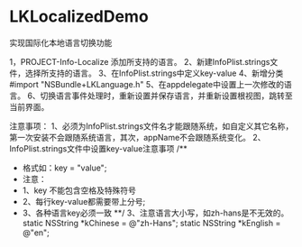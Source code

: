 # LKLocalizedDemo
实现国际化本地语言切换功能


1，PROJECT-Info-Localize 添加所支持的语言。
2、新建InfoPlist.strings文件，选择所支持的语言。
3、在InfoPlist.strings中定义key-value
4、新增分类#import "NSBundle+LKLanguage.h"
5、在appdelegate中设置上一次修改的语言。
6、切换语言事件处理时，重新设置并保存语言，并重新设置根视图，跳转至当前界面。

注意事项：
1、必须为InfoPlist.strings文件名才能跟随系统，如自定义其它名称，第一次安装不会跟随系统语言，其次，appName不会跟随系统变化。
2、InfoPlist.strings文件中设置key-value注意事项
/**
 * 格式如：key = "value";
 * 注意：
 *  1、key 不能包含空格及特殊符号
 *  2、每行key-value都需要带上分号;
 *  3、各种语言key必须一致
 **/
 3、注意语言大小写，如zh-hans是不无效的。
    static NSString *kChinese = @"zh-Hans";
    static NSString *kEnglish = @"en";
